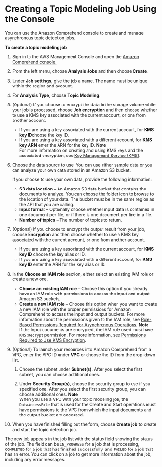 # Creating a Topic Modeling Job Using the Console<a name="getting-started-console-topics"></a>

You can use the Amazon Comprehend console to create and manage asynchronous topic detection jobs\.

**To create a topic modeling job**

1. Sign in to the AWS Management Console and open the [Amazon Comprehend console\.](https://console.aws.amazon.com/comprehend/home?region=us-east-1#api-explorer:)

1. From the left menu, choose **Analysis Jobs** and then choose **Create**\.

1. Under **Job settings**, give the job a name\. The name must be unique within the region and account\.

1. For **Analysis Type**, choose **Topic Modeling**\. 

1. \(Optional\) If you choose to encrypt the data in the storage volume while your job is processed, choose **Job encryption** and then choose whether to use a KMS key associated with the current account, or one from another account\.
   + If you are using a key associated with the current account, for **KMS key ID**choose the key ID\.
   + If you are using a key associated with a different account, for **KMS key ARN** enter the ARN for the key ID\.
**Note**  
For more information on creating and using KMS keys and the associated encryption, see [Key Management Service \(KMS\)](https://docs.aws.amazon.com/kms/latest/developerguide/overview.html)\.

1. Choose the data source to use\. You can use either sample data or you can analyze your own data stored in an Amazon S3 bucket\. 

   If you choose to use your own data, provide the following information:
   + **S3 data location** – An Amazon S3 data bucket that contains the documents to analyze\. You can choose the folder icon to browse to the location of your data\. The bucket must be in the same region as the API that you are calling\.
   + **Input format** – Optionally choose whether input data is contained in one document per file, or if there is one document per line in a file\.
   + **Number of topics** – The number of topics to return\.

1. \(Optional\) If you choose to encrypt the output result from your job, choose **Encryption** and then choose whether to use a KMS key associated with the current account, or one from another account\.
   + If you are using a key associated with the current account, for **KMS key ID** choose the key alias or ID\.
   + If you are using a key associated with a different account, for **KMS key ID** enter the ARN for the key alias or ID\.

1. In the **Choose an IAM role** section, either select an existing IAM role or create a new one\.
   + **Choose an existing IAM role** – Choose this option if you already have an IAM role with permissions to access the input and output Amazon S3 buckets\.
   + **Create a new IAM role** – Choose this option when you want to create a new IAM role with the proper permissions for Amazon Comprehend to access the input and output buckets\. For more information about the permissions given to the IAM role, see [Role\-Based Permissions Required for Asynchronous Operations](access-control-managing-permissions.md#auth-role-permissions)\.
**Note**  
If the input documents are encrypted, the IAM role used must have `KMS:Decrypt` permission\. For more information, see [Permissions Required to Use KMS Encryption](access-control-managing-permissions.md#auth-kms-permissions)\.

1. \(Optional\) To launch your resources into Amazon Comprehend from a VPC, enter the VPC ID under **VPC** or choose the ID from the drop\-down list\. 

   1. Choose the subnet under **Subnet\(s\)**\. After you select the first subnet, you can choose additional ones\.

   1. Under **Security Group\(s\)**, choose the security group to use if you specified one\. After you select the first security group, you can choose additional ones\.
**Note**  
When you use a VPC with your topic modeling job, the `DataAccessRole` that is used for the Create and Start operations must have permissions to the VPC from which the input documents and the output bucket are accessed\.

1. When you have finished filling out the form, choose **Create job** to create and start the topic detection job\.

The new job appears in the job list with the status field showing the status of the job\. The field can be `IN_PROGRESS` for a job that is processing, `COMPLETED` for a job that has finished successfully, and `FAILED` for a job that has an error\. You can click on a job to get more information about the job, including any error messages\.